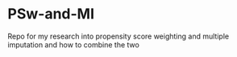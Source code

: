 # PSw-and-MI
Repo for my research into propensity score weighting and multiple imputation and how to combine the two
